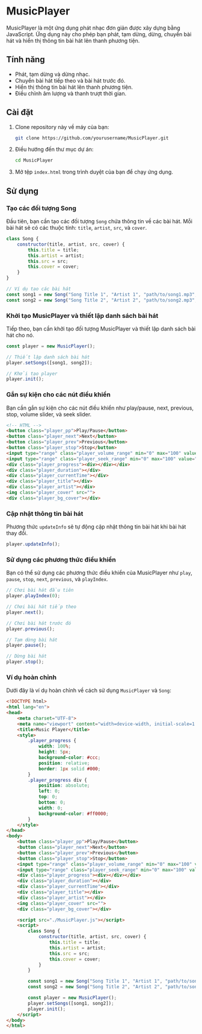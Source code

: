 # MusicPlayer

MusicPlayer là một ứng dụng phát nhạc đơn giản được xây dựng bằng JavaScript. Ứng dụng này cho phép bạn phát, tạm dừng, dừng, chuyển bài hát và hiển thị thông tin bài hát lên thanh phương tiện.

## Tính năng

- Phát, tạm dừng và dừng nhạc.
- Chuyển bài hát tiếp theo và bài hát trước đó.
- Hiển thị thông tin bài hát lên thanh phương tiện.
- Điều chỉnh âm lượng và thanh trượt thời gian.

## Cài đặt

1. Clone repository này về máy của bạn:
    ```sh
    git clone https://github.com/yourusername/MusicPlayer.git
    ```

2. Điều hướng đến thư mục dự án:
    ```sh
    cd MusicPlayer
    ```

3. Mở tệp `index.html` trong trình duyệt của bạn để chạy ứng dụng.

## Sử dụng

### Tạo các đối tượng Song

Đầu tiên, bạn cần tạo các đối tượng `Song` chứa thông tin về các bài hát. Mỗi bài hát sẽ có các thuộc tính: `title`, `artist`, `src`, và `cover`.

```js
class Song {
    constructor(title, artist, src, cover) {
        this.title = title;
        this.artist = artist;
        this.src = src;
        this.cover = cover;
    }
}

// Ví dụ tạo các bài hát
const song1 = new Song("Song Title 1", "Artist 1", "path/to/song1.mp3", "path/to/cover1.jpg");
const song2 = new Song("Song Title 2", "Artist 2", "path/to/song2.mp3", "path/to/cover2.jpg");
```
### Khởi tạo MusicPlayer và thiết lập danh sách bài hát
Tiếp theo, bạn cần khởi tạo đối tượng MusicPlayer và thiết lập danh sách bài hát cho nó.

```js
const player = new MusicPlayer();

// Thiết lập danh sách bài hát
player.setSongs([song1, song2]);

// Khởi tạo player
player.init();
```

### Gắn sự kiện cho các nút điều khiển
Bạn cần gắn sự kiện cho các nút điều khiển như play/pause, next, previous, stop, volume slider, và seek slider.

```html
<!-- HTML -->
<button class="player_pp">Play/Pause</button>
<button class="player_next">Next</button>
<button class="player_prev">Previous</button>
<button class="player_stop">Stop</button>
<input type="range" class="player_volume_range" min="0" max="100" value="50">
<input type="range" class="player_seek_range" min="0" max="100" value="0">
<div class="player_progress"><div></div></div>
<div class="player_duration"></div>
<div class="player_currentTime"></div>
<div class="player_title"></div>
<div class="player_artist"></div>
<img class="player_cover" src="">
<div class="player_bg_cover"></div>
```

### Cập nhật thông tin bài hát
Phương thức `updateInfo` sẽ tự động cập nhật thông tin bài hát khi bài hát thay đổi.

```js
player.updateInfo();
```

### Sử dụng các phương thức điều khiển
Bạn có thể sử dụng các phương thức điều khiển của MusicPlayer như `play`, `pause`, `stop`, `next`, `previous`, và `playIndex`.

```js
// Chơi bài hát đầu tiên
player.playIndex(0);

// Chơi bài hát tiếp theo
player.next();

// Chơi bài hát trước đó
player.previous();

// Tạm dừng bài hát
player.pause();

// Dừng bài hát
player.stop();
```

### Ví dụ hoàn chỉnh
Dưới đây là ví dụ hoàn chỉnh về cách sử dụng `MusicPlayer` và `Song`:
```html
<!DOCTYPE html>
<html lang="en">
<head>
    <meta charset="UTF-8">
    <meta name="viewport" content="width=device-width, initial-scale=1.0">
    <title>Music Player</title>
    <style>
        .player_progress {
            width: 100%;
            height: 5px;
            background-color: #ccc;
            position: relative;
            border: 1px solid #000;
        }
        .player_progress div {
            position: absolute;
            left: 0;
            top: 0;
            bottom: 0;
            width: 0;
            background-color: #ff0000;
        }
    </style>
</head>
<body>
    <button class="player_pp">Play/Pause</button>
    <button class="player_next">Next</button>
    <button class="player_prev">Previous</button>
    <button class="player_stop">Stop</button>
    <input type="range" class="player_volume_range" min="0" max="100" value="50">
    <input type="range" class="player_seek_range" min="0" max="100" value="0">
    <div class="player_progress"><div></div></div>
    <div class="player_duration"></div>
    <div class="player_currentTime"></div>
    <div class="player_title"></div>
    <div class="player_artist"></div>
    <img class="player_cover" src="">
    <div class="player_bg_cover"></div>

    <script src="./MusicPlayer.js"></script>
    <script>
        class Song {
            constructor(title, artist, src, cover) {
                this.title = title;
                this.artist = artist;
                this.src = src;
                this.cover = cover;
            }
        }

        const song1 = new Song("Song Title 1", "Artist 1", "path/to/song1.mp3", "path/to/cover1.jpg");
        const song2 = new Song("Song Title 2", "Artist 2", "path/to/song2.mp3", "path/to/cover2.jpg");

        const player = new MusicPlayer();
        player.setSongs([song1, song2]);
        player.init();
    </script>
</body>
</html>
```


